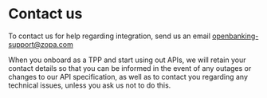 # Contact us

To contact us for help regarding integration, send us an email openbanking-support@zopa.com

When you onboard as a TPP and start using out APIs, we will retain your contact details so that you can be informed in the event of any outages or changes to our API specification, as well as to contact you regarding any technical issues, unless you ask us not to do this.
